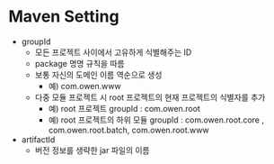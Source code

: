 # Maven Setting
 - groupId  
    - 모든 프로젝트 사이에서 고유하게 식별해주는 ID  
    - package 명명 규칙을 따름
    - 보통 자신의 도메인 이름 역순으로 생성 
       - 예) com.owen.www
    - 다중 모듈 프로젝트 시 root 프로젝트의 현재 프로젝트의 식별자를 추가
       - 예) root 프로젝트 groupId : com.owen.root
       - 예) root 프로젝트의 하위 모듈 groupId  : com.owen.root.core , com.owen.root.batch, com.owen.root.www
 - artifactId  
    - 버전 정보를 생략한 jar 파일의 이름  
